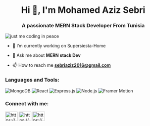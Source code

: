 <h1 align="center">Hi 👋, I'm Mohamed Aziz Sebri</h1>
<h3 align="center">A passionate MERN Stack Developer From Tunisia</h3>
<img src="https://miro.medium.com/v2/resize:fit:750/format:webp/1*um19N_oeTKlmrHMov0O5bA.gif" alt="just me coding in peace">


- 🔭 I’m currently working on Supersiesta-Home

- 💬 Ask me about **MERN stack Dev**

- 📫 How to reach me **sebriaziz2016@gmail.com**

<h3 align="left">Languages and Tools:</h3>
<p align="left">
<img src="https://img.shields.io/badge/-MongoDB-47A248?style=flat&logo=mongodb&logoColor=white" alt="MongoDB" />
<img src="https://img.shields.io/badge/-React-61DAFB?style=flat&logo=react&logoColor=white" alt="React" />
<img src="https://img.shields.io/badge/-Express.js-000000?style=flat&logo=express&logoColor=white" alt="Express.js" />
<img src="https://img.shields.io/badge/-Node.js-339933?style=flat&logo=node.js&logoColor=white" alt="Node.js" />
<img src="https://img.shields.io/badge/-Framer%20Motion-0055FF?style=flat&logo=framer-motion&logoColor=white" alt="Framer Motion" />
</p>


<h3 align="left">Connect with me:</h3>
<p align="left">
<a href="https://www.linkedin.com/in/azizsebri/" target="blank"><img align="center" src="https://raw.githubusercontent.com/rahuldkjain/github-profile-readme-generator/master/src/images/icons/Social/linked-in-alt.svg" alt="https://www.linkedin.com/in/chahine-fehri" height="30" width="40" /></a>
<a href="https://www.facebook.com/Azizsebri2003/" target="blank"><img align="center" src="https://raw.githubusercontent.com/rahuldkjain/github-profile-readme-generator/master/src/images/icons/Social/facebook.svg" alt="https://www.facebook.com/chahine.fehry?locale=fr_fr" height="30" width="40" /></a>
<a href="https://www.instagram.com/aziz_sbr7/" target="blank"><img align="center" src="https://raw.githubusercontent.com/rahuldkjain/github-profile-readme-generator/master/src/images/icons/Social/instagram.svg" alt="https://www.instagram.com/chahinefhri/" height="30" width="40" /></a>

